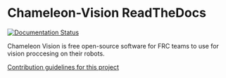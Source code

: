 # Chameleon-Vision ReadTheDocs

[![Documentation Status](https://readthedocs.org/projects/chameleon-vision-rtd/badge/?version=latest)](https://chameleon-vision-rtd.readthedocs.io/en/latest/?badge=latest)

Chameleon Vision is free open-source software for FRC teams to use for vision proccesing on their robots.

[Contribution guidelines for this project](CONTRIBUTING.md)
